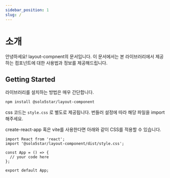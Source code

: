 ```yaml
---
sidebar_position: 1
slug: /
---
```


# 소개

안녕하세요! layout-compnent의 문서입니다. 이 문서에서는 본 라이브러리에서 제공하는 컴포넌트에 대한 사용법과 정보를 제공해드립니다.

## Getting Started

라이브러리를 설치하는 방법은 매우 간단합니다.

```bash
npm install @solo5star/layout-component
```

css 코드는 `style.css` 로 별도로 제공됩니다. 번들러 설정에 따라 해당 파일을 import해주세요.

create-react-app 혹은 vite를 사용한다면 아래와 같이 CSS를 적용할 수 있습니다.

```tsx
import React from 'react';
import '@solo5star/layout-component/dist/style.css';

const App = () => {
  // your code here
};

export default App;
```
